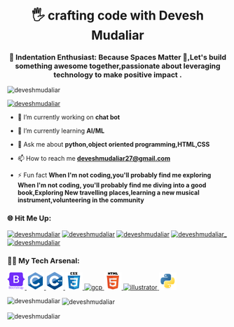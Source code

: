 <h1 align="center">🖐 crafting code with Devesh Mudaliar</h1>
<h3 align="center">📏 Indentation Enthusiast: Because Spaces Matter 🚀,Let's build something awesome together,passionate about leveraging technology to make positive impact .</h3>

<p align="left"> <img src="https://komarev.com/ghpvc/?username=deveshmudaliar&label=Profile%20views&color=0e75b6&style=flat" alt="deveshmudaliar" /> </p>

<p align="left"> <a href="https://twitter.com/deveshmudaliar" target="blank"><img src="https://img.shields.io/twitter/follow/deveshmudaliar?logo=twitter&style=for-the-badge" alt="deveshmudaliar" /></a> </p>

- 🔭 I’m currently working on **chat bot**

- 🌱 I’m currently learning **AI/ML**

- 💬 Ask me about **python,object oriented programming,HTML,CSS**

- 📫 How to reach me **deveshmudaliar27@gmail.com**

- ⚡ Fun fact **When I'm not coding,you'll probably find me exploring When I'm not coding, you'll probably find me diving into a good book,Exploring New travelling places,learning a new musical instrument,volunteering in the community**

<h3 align="left">🌐 Hit Me Up:</h3>
<p align="left">
<a href="https://twitter.com/deveshmudaliar" target="blank"><img align="center" src="https://raw.githubusercontent.com/rahuldkjain/github-profile-readme-generator/master/src/images/icons/Social/twitter.svg" alt="deveshmudaliar" height="30" width="40" /></a>
<a href="https://linkedin.com/in/deveshmudaliar" target="blank"><img align="center" src="https://raw.githubusercontent.com/rahuldkjain/github-profile-readme-generator/master/src/images/icons/Social/linked-in-alt.svg" alt="deveshmudaliar" height="30" width="40" /></a>
<a href="https://fb.com/deveshmudaliar" target="blank"><img align="center" src="https://raw.githubusercontent.com/rahuldkjain/github-profile-readme-generator/master/src/images/icons/Social/facebook.svg" alt="deveshmudaliar" height="30" width="40" /></a>
<a href="https://instagram.com/deveshmudaliar_" target="blank"><img align="center" src="https://raw.githubusercontent.com/rahuldkjain/github-profile-readme-generator/master/src/images/icons/Social/instagram.svg" alt="deveshmudaliar_" height="30" width="40" /></a>
<a href="https://discord.gg/deveshmudaliar" target="blank"><img align="center" src="https://raw.githubusercontent.com/rahuldkjain/github-profile-readme-generator/master/src/images/icons/Social/discord.svg" alt="deveshmudaliar" height="30" width="40" /></a>
</p>

<h3 align="left">👨‍💻 My Tech Arsenal:</h3>
<p align="left"> <a href="https://getbootstrap.com" target="_blank" rel="noreferrer"> <img src="https://raw.githubusercontent.com/devicons/devicon/master/icons/bootstrap/bootstrap-plain-wordmark.svg" alt="bootstrap" width="40" height="40"/> </a> <a href="https://www.cprogramming.com/" target="_blank" rel="noreferrer"> <img src="https://raw.githubusercontent.com/devicons/devicon/master/icons/c/c-original.svg" alt="c" width="40" height="40"/> </a> <a href="https://www.w3schools.com/cpp/" target="_blank" rel="noreferrer"> <img src="https://raw.githubusercontent.com/devicons/devicon/master/icons/cplusplus/cplusplus-original.svg" alt="cplusplus" width="40" height="40"/> </a> <a href="https://www.w3schools.com/css/" target="_blank" rel="noreferrer"> <img src="https://raw.githubusercontent.com/devicons/devicon/master/icons/css3/css3-original-wordmark.svg" alt="css3" width="40" height="40"/> </a> <a href="https://cloud.google.com" target="_blank" rel="noreferrer"> <img src="https://www.vectorlogo.zone/logos/google_cloud/google_cloud-icon.svg" alt="gcp" width="40" height="40"/> </a> <a href="https://www.w3.org/html/" target="_blank" rel="noreferrer"> <img src="https://raw.githubusercontent.com/devicons/devicon/master/icons/html5/html5-original-wordmark.svg" alt="html5" width="40" height="40"/> </a> <a href="https://www.adobe.com/in/products/illustrator.html" target="_blank" rel="noreferrer"> <img src="https://www.vectorlogo.zone/logos/adobe_illustrator/adobe_illustrator-icon.svg" alt="illustrator" width="40" height="40"/> </a> <a href="https://www.python.org" target="_blank" rel="noreferrer"> <img src="https://raw.githubusercontent.com/devicons/devicon/master/icons/python/python-original.svg" alt="python" width="40" height="40"/> </a> </p>

<p><img align="left" src="https://github-readme-stats.vercel.app/api/top-langs?username=deveshmudaliar&show_icons=true&locale=en&layout=compact" alt="deveshmudaliar" /></p>

<p>&nbsp;<img align="center" src="https://github-readme-stats.vercel.app/api?username=deveshmudaliar&show_icons=true&locale=en" alt="deveshmudaliar" /></p>

<p><img align="center" src="https://github-readme-streak-stats.herokuapp.com/?user=deveshmudaliar&" alt="deveshmudaliar" /></p>

